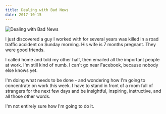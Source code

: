 ```yaml
---
title: Dealing with Bad News
date: 2017-10-15
---
```


![Dealing with Bad News](https://source.unsplash.com/DWyRC2juMgs/1600x900)

I just discovered a guy I worked with for several years was killed in a road traffic accident on Sunday morning. His wife is 7 months pregnant. They were good friends.

I called home and told my other half, then emailed all the important people at work. I'm still kind of numb. I can't go near Facebook, because nobody else knows yet.

I'm doing what needs to be done - and wondering how I'm going to concentrate on work this week. I have to stand in front of a room full of strangers for the next few days and be insightful, inspiring, instructive, and all those other words.

I'm not entirely sure how I'm going to do it.